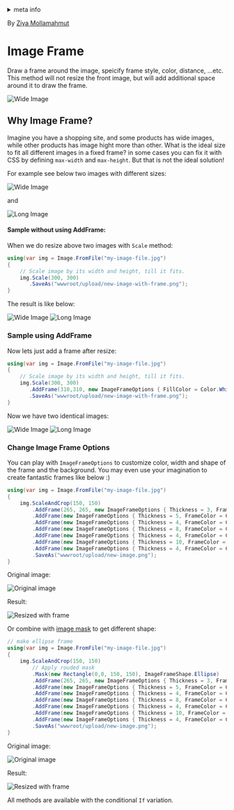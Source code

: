 <!-- meta tags details, will be assigned to meta tags inside header by js -->
<div id="meta-info">
<details><summary>meta info</summary>

> * Title: <i id="md-title">LazZiya.ImageResize - Image Frame (border)</i>
> * Keywords: <i id="md-keywords">asp.net-core, image, resize, crop, scale, text watermark, animated, gif, conditional, frame, border, fill</i>
> * Description: <i id="md-description">Image resizing tool for .Net applications to resize images and add text/image watermark, Supports most common image types including animated gif.</i>
> * Author: <i id="md-author">Ziya Mollamahmut</i>
> * Date: <i id="md-date">11-Mar-2021</i>
> * Image: <i id="md-image">https://github.com/LazZiya/Docs/raw/master/LazZiya.ImageResize/v4.1/images/lazziya-imageresize-logo.png</i>
> * Image-alt: <i id="md-image-alt">LazZiya.ImageResize Logo</i>
> * Version: <i id="md-version">v4.1</i>

</details>
</div>

By [Ziya Mollamahmut](https://github.com/LazZiya)

# Image Frame

Draw a frame around the image, speicify frame style, color, distance, ...etc. This method will not resize the front image, but will add additional space around it to draw the frame.

![Wide Image](https://github.com/LazZiya/Docs/raw/master/LazZiya.ImageResize/v4.1/images/raf-frame.png)

## Why Image Frame?
Imagine you have a shopping site, and some products has wide images, while other products has image hight more than other. What is the ideal size to fit all different images in a fixed frame? in some cases you can fix it with CSS by defining `max-width` and `max-height`. But that is not the ideal solution!

For example see below two images with different sizes:

![Wide Image](https://github.com/LazZiya/Docs/raw/master/LazZiya.ImageResize/v4.1/images/sample-wide-image.jpg)

and 

![Long Image](https://github.com/LazZiya/Docs/raw/master/LazZiya.ImageResize/v4.1/images/sample-long-image.jpg)

#### Sample without using AddFrame:

When we do resize above two images with `Scale` method:
````csharp
using(var img = Image.FromFile("my-image-file.jpg")
{
    // Scale image by its width and height, till it fits.
    img.Scale(300, 300)
       .SaveAs("wwwroot/upload/new-image-with-frame.png");
}
````
The result is like below:

![Wide Image](https://github.com/LazZiya/Docs/raw/master/LazZiya.ImageResize/v4.1/images/raf-no-frame.png)
![Long Image](https://github.com/LazZiya/Docs/raw/master/LazZiya.ImageResize/v4.1/images/dush-no-frame.png)

### Sample using AddFrame
Now lets just add a frame after resize:
````csharp
using(var img = Image.FromFile("my-image-file.jpg")
{
    // Scale image by its width and height, till it fits.
    img.Scale(300, 300)
       .AddFrame(310,310, new ImageFrameOptions { FillColor = Color.White })
       .SaveAs("wwwroot/upload/new-image-with-frame.png");
}
````
Now we have two identical images:

![Wide Image](https://github.com/LazZiya/Docs/raw/master/LazZiya.ImageResize/v4.1/images/raf-frame.png)
![Long Image](https://github.com/LazZiya/Docs/raw/master/LazZiya.ImageResize/v4.1/images/dush-frame.png)

### Change Image Frame Options
You can play with `ImageFrameOptions` to customize color, width and shape of the frame and the background. You may even use your imagination to create fantastic frames like below :)

````csharp
using(var img = Image.FromFile("my-image-file.jpg")
{
    img.ScaleAndCrop(150, 150)
        .AddFrame(265, 265, new ImageFrameOptions { Thickness = 3, FrameColor = Color.DarkSlateBlue, FillColor = Color.Snow })
        .AddFrame(new ImageFrameOptions { Thickness = 5, FrameColor = Color.BlueViolet })
        .AddFrame(new ImageFrameOptions { Thickness = 4, FrameColor = Color.Gold, DashStyle = DashStyle.Dot })
        .AddFrame(new ImageFrameOptions { Thickness = 8, FrameColor = Color.CornflowerBlue, DashStyle = DashStyle.Dash })
        .AddFrame(new ImageFrameOptions { Thickness = 4, FrameColor = Color.PaleGoldenrod, DashStyle = DashStyle.Dot })
        .AddFrame(new ImageFrameOptions { Thickness = 10, FrameColor = Color.DeepSkyBlue })
        .AddFrame(new ImageFrameOptions { Thickness = 4, FrameColor = Color.DarkSlateBlue })
        .SaveAs("wwwroot/upload/new-image.png");
}
````
Original image: 

![Original image](https://github.com/LazZiya/Docs/raw/master/LazZiya.ImageResize/v4.1/images/sample-flower.png)

Result: 

![Resized with frame](https://github.com/LazZiya/Docs/raw/master/LazZiya.ImageResize/v4.1/images/multi-bordered-image.png)

Or combine with [image mask](image-mask.md) to get different shape:

````csharp
// make ellipse frame
using(var img = Image.FromFile("my-image-file.jpg")
{
    img.ScaleAndCrop(150, 150)
        // Apply rouded mask
        .Mask(new Rectangle(0,0, 150, 150), ImageFrameShape.Ellipse)
        .AddFrame(265, 265, new ImageFrameOptions { Thickness = 3, FrameColor = Color.DarkSlateBlue, FillColor = Color.AliceBlue, FrameShape = ImageFrameShape.Ellipse })
        .AddFrame(new ImageFrameOptions { Thickness = 5, FrameColor = Color.BlueViolet, FrameShape = ImageFrameShape.Ellipse })
        .AddFrame(new ImageFrameOptions { Thickness = 4, FrameColor = Color.Gold, DashStyle = DashStyle.Dot, FrameShape = ImageFrameShape.Ellipse })
        .AddFrame(new ImageFrameOptions { Thickness = 8, FrameColor = Color.CornflowerBlue, DashStyle = DashStyle.Dash, FrameShape = ImageFrameShape.Ellipse })
        .AddFrame(new ImageFrameOptions { Thickness = 4, FrameColor = Color.PaleGoldenrod, DashStyle = DashStyle.Dot, FrameShape = ImageFrameShape.Ellipse })
        .AddFrame(new ImageFrameOptions { Thickness = 10, FrameColor = Color.DeepSkyBlue, FrameShape = ImageFrameShape.Ellipse })
        .AddFrame(new ImageFrameOptions { Thickness = 4, FrameColor = Color.DarkSlateBlue, FrameShape = ImageFrameShape.Ellipse })
        .SaveAs("wwwroot/upload/new-image.png");
}
````

Original image: 

![Original image](https://github.com/LazZiya/Docs/raw/master/LazZiya.ImageResize/v4.1/images/sample-flower.png)

Result:

![Resized with frame](https://github.com/LazZiya/Docs/raw/master/LazZiya.ImageResize/v4.1/images/multi-bordered-ellipse.png)

All methods are available with the conditional `If` variation.